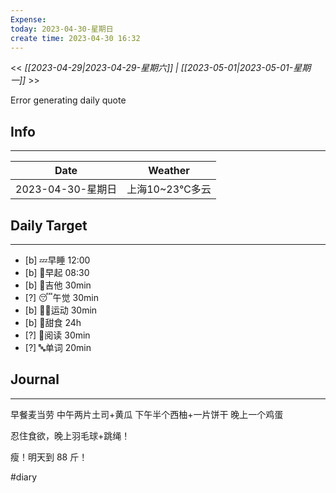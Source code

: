 ```yaml
---
Expense: 
today: 2023-04-30-星期日
create time: 2023-04-30 16:32
---
```


<< *[[2023-04-29|2023-04-29-星期六]] | [[2023-05-01|2023-05-01-星期一]]* >>


Error generating daily quote


## Info
***
| Date        | Weather      | 
| ----------- | ------------ |
| 2023-04-30-星期日 |  上海10~23℃多云 |


## Daily Target 
***
- [b] 💤早睡   12:00
- [b] 🌅早起    08:30
- [b] 🎵吉他    30min
- [?] 😴午觉    30min
- [b] 🏃‍♀️运动    30min
- [b] 🚫甜食    24h
- [?] 📖阅读    30min 
- [?] 🔤单词    20min    


##  Journal
***

早餐麦当劳
中午两片土司+黄瓜
下午半个西柚+一片饼干
晚上一个鸡蛋

忍住食欲，晚上羽毛球+跳绳！

瘦！明天到 88 斤！

#diary